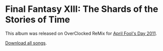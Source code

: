 # Final Fantasy XIII: The Shards of the Stories of Time

This album was released on OverClocked ReMix for [April Fool's Day 2011][a].

[a]: https://ocremix.org/community/topic/25901-final-fantasy-xiii-the-shards-of-the-stories-of-time-album-release

[Download all songs][b].

[b]: https://github.com/williamjacksn/final-fantasy-xiii-the-shards-of-the-stories-of-time/archive/refs/heads/main.zip
